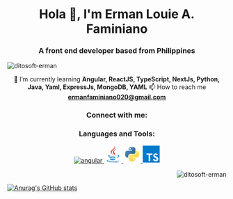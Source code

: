  <h1 align="center">Hola 👋, I'm Erman Louie A. Faminiano</h1>
<h3 align="center">A front end developer based from Philippines</h3>

<div align="center">
<p align="left"> <img src="https://komarev.com/ghpvc/?username=ditosoft-erman&label=Profile%20views&color=0e75b6&style=flat" alt="ditosoft-erman" /> </p>

 🌱 I’m currently learning **Angular, ReactJS, TypeScript, NextJs, Python, Java, Yaml, ExpressJs, MongoDB, YAML**
📫 How to reach me **ermanfaminiano020@gmail.com**

<h3>Connect with me:</h3>


<h3 >Languages and Tools:</h3>
<p> <a href="https://angular.io" target="_blank" rel="noreferrer"> <img src="https://angular.io/assets/images/logos/angular/angular.svg" alt="angular" width="40" height="40"/> </a> <a href="https://www.java.com" target="_blank" rel="noreferrer"> <img src="https://raw.githubusercontent.com/devicons/devicon/master/icons/java/java-original.svg" alt="java" width="40" height="40"/> </a> <a href="https://www.python.org" target="_blank" rel="noreferrer"> <img src="https://raw.githubusercontent.com/devicons/devicon/master/icons/python/python-original.svg" alt="python" width="40" height="40"/> </a> <a href="https://www.typescriptlang.org/" target="_blank" rel="noreferrer"> <img src="https://raw.githubusercontent.com/devicons/devicon/master/icons/typescript/typescript-original.svg" alt="typescript" width="40" height="40"/> </a> 
</p>
</div>





<p align="right"><img align="center" src="https://github-readme-streak-stats.herokuapp.com/?user=ditosoft-erman&" alt="ditosoft-erman" /></p>


 [![Anurag's GitHub stats](https://github-readme-stats.vercel.app/api?username=ditosoft-erman)](https://github.com/anuraghazra/github-readme-stats)

